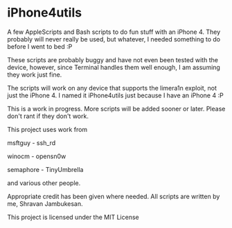 iPhone4utils
============

A few AppleScripts and Bash scripts to do fun stuff with an iPhone 4. 
They probably will never really be used, but whatever, I needed something to do before I went to bed :P

These scripts are probably buggy and have not even been tested with the device, however, since Terminal handles them well enough, I am assuming they work just fine. 

The scripts will work on any device that supports the limera1n exploit, not just the iPhone 4. I named it iPhone4utils
just because I have an iPhone 4 :P

This is a work in progress. More scripts will be added sooner or later. Please don't rant if they don't work.

This project uses work from

msftguy - ssh_rd

winocm - opensn0w

semaphore - TinyUmbrella

and various other people. 

Appropriate credit has been given where needed. All scripts are written by me, Shravan Jambukesan.

This project is licensed under the MIT License
